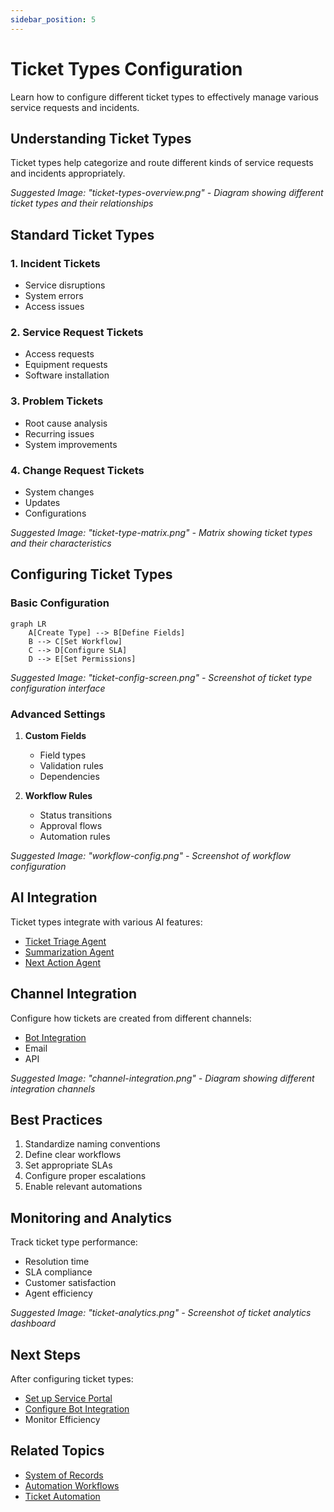 ```yaml
---
sidebar_position: 5
---
```


# Ticket Types Configuration

Learn how to configure different ticket types to effectively manage various service requests and incidents.

## Understanding Ticket Types

Ticket types help categorize and route different kinds of service requests and incidents appropriately.

_Suggested Image: "ticket-types-overview.png" - Diagram showing different ticket types and their relationships_

## Standard Ticket Types

### 1. Incident Tickets
- Service disruptions
- System errors
- Access issues

### 2. Service Request Tickets
- Access requests
- Equipment requests
- Software installation

### 3. Problem Tickets
- Root cause analysis
- Recurring issues
- System improvements

### 4. Change Request Tickets
- System changes
- Updates
- Configurations

_Suggested Image: "ticket-type-matrix.png" - Matrix showing ticket types and their characteristics_

## Configuring Ticket Types

### Basic Configuration
```mermaid
graph LR
    A[Create Type] --> B[Define Fields]
    B --> C[Set Workflow]
    C --> D[Configure SLA]
    D --> E[Set Permissions]
```

_Suggested Image: "ticket-config-screen.png" - Screenshot of ticket type configuration interface_

### Advanced Settings

1. **Custom Fields**
   - Field types
   - Validation rules
   - Dependencies

2. **Workflow Rules**
   - Status transitions
   - Approval flows
   - Automation rules

_Suggested Image: "workflow-config.png" - Screenshot of workflow configuration_

## AI Integration

Ticket types integrate with various AI features:
- [Ticket Triage Agent](../ai-features/bot-agents#ticket-triage-agent)
- [Summarization Agent](../ai-features/ticket-automation#summarization-agent)
- [Next Action Agent](../ai-features/ticket-automation#next-action-suggestion-agent)

## Channel Integration

Configure how tickets are created from different channels:
- [Bot Integration](using-bot)
- Email
- API

_Suggested Image: "channel-integration.png" - Diagram showing different integration channels_

## Best Practices

1. Standardize naming conventions
2. Define clear workflows
3. Set appropriate SLAs
4. Configure proper escalations
5. Enable relevant automations

## Monitoring and Analytics

Track ticket type performance:
- Resolution time
- SLA compliance
- Customer satisfaction
- Agent efficiency

_Suggested Image: "ticket-analytics.png" - Screenshot of ticket analytics dashboard_

## Next Steps

After configuring ticket types:
- [Set up Service Portal](../portal/overview.md)
- [Configure Bot Integration](using-bot)
- Monitor Efficiency

## Related Topics
- [System of Records](../core-concepts/system-of-records)
- [Automation Workflows](../core-concepts/automation-workflows)
- [Ticket Automation](../ai-features/ticket-automation)
